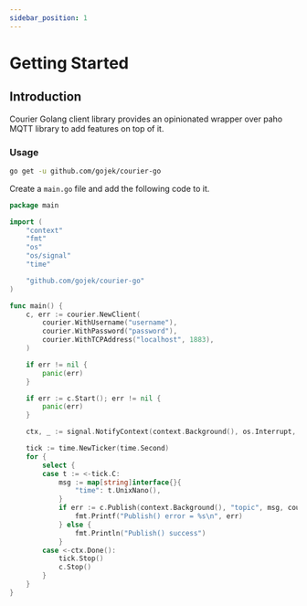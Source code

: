 ```yaml
---
sidebar_position: 1
---
```


# Getting Started

## Introduction

Courier Golang client library provides an opinionated wrapper over paho MQTT library to add features on top of it.

### Usage

```bash
go get -u github.com/gojek/courier-go
```

Create a `main.go` file and add the following code to it.

```go
package main

import (
	"context"
	"fmt"
	"os"
	"os/signal"
	"time"

	"github.com/gojek/courier-go"
)

func main() {
	c, err := courier.NewClient(
		courier.WithUsername("username"),
		courier.WithPassword("password"),
		courier.WithTCPAddress("localhost", 1883),
	)

	if err != nil {
		panic(err)
	}

	if err := c.Start(); err != nil {
		panic(err)
	}

	ctx, _ := signal.NotifyContext(context.Background(), os.Interrupt, os.Kill)

	tick := time.NewTicker(time.Second)
	for {
		select {
		case t := <-tick.C:
			msg := map[string]interface{}{
				"time": t.UnixNano(),
			}
			if err := c.Publish(context.Background(), "topic", msg, courier.QOSOne); err != nil {
				fmt.Printf("Publish() error = %s\n", err)
			} else {
				fmt.Println("Publish() success")
			}
		case <-ctx.Done():
			tick.Stop()
			c.Stop()
		}
	}
}
```
